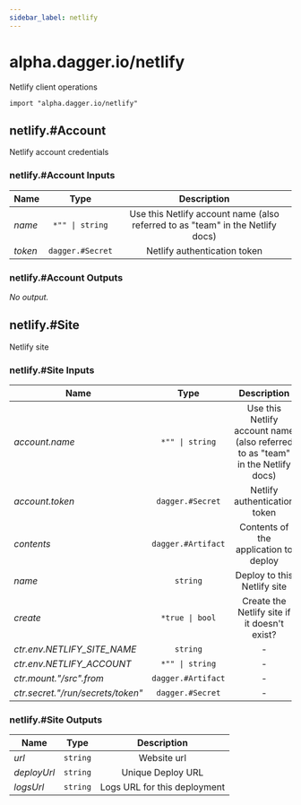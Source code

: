```yaml
---
sidebar_label: netlify
---
```


# alpha.dagger.io/netlify

Netlify client operations

```cue
import "alpha.dagger.io/netlify"
```

## netlify.#Account

Netlify account credentials

### netlify.#Account Inputs

| Name             | Type                | Description                                                                      |
| -------------    |:-------------:      |:-------------:                                                                   |
|*name*            | `*"" \| string`     |Use this Netlify account name (also referred to as "team" in the Netlify docs)    |
|*token*           | `dagger.#Secret`    |Netlify authentication token                                                      |

### netlify.#Account Outputs

_No output._

## netlify.#Site

Netlify site

### netlify.#Site Inputs

| Name                                | Type                  | Description                                                                      |
| -------------                       |:-------------:        |:-------------:                                                                   |
|*account.name*                       | `*"" \| string`       |Use this Netlify account name (also referred to as "team" in the Netlify docs)    |
|*account.token*                      | `dagger.#Secret`      |Netlify authentication token                                                      |
|*contents*                           | `dagger.#Artifact`    |Contents of the application to deploy                                             |
|*name*                               | `string`              |Deploy to this Netlify site                                                       |
|*create*                             | `*true \| bool`       |Create the Netlify site if it doesn't exist?                                      |
|*ctr.env.NETLIFY_SITE_NAME*          | `string`              |-                                                                                 |
|*ctr.env.NETLIFY_ACCOUNT*            | `*"" \| string`       |-                                                                                 |
|*ctr.mount."/src".from*              | `dagger.#Artifact`    |-                                                                                 |
|*ctr.secret."/run/secrets/token"*    | `dagger.#Secret`      |-                                                                                 |

### netlify.#Site Outputs

| Name             | Type              | Description                    |
| -------------    |:-------------:    |:-------------:                 |
|*url*             | `string`          |Website url                     |
|*deployUrl*       | `string`          |Unique Deploy URL               |
|*logsUrl*         | `string`          |Logs URL for this deployment    |

